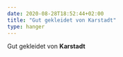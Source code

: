 ```yaml
---
date: 2020-08-28T18:52:44+02:00
title: "Gut gekleidet von Karstadt"
type: hanger
---
```

Gut gekleidet von **Karstadt**

